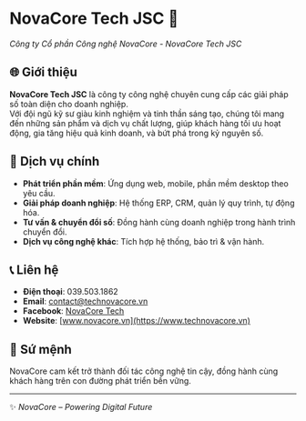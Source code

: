 # NovaCore Tech JSC 🚀  
*Công ty Cổ phần Công nghệ NovaCore - NovaCore Tech JSC*  

## 🌐 Giới thiệu  
**NovaCore Tech JSC** là công ty công nghệ chuyên cung cấp các giải pháp số toàn diện cho doanh nghiệp.  
Với đội ngũ kỹ sư giàu kinh nghiệm và tinh thần sáng tạo, chúng tôi mang đến những sản phẩm và dịch vụ chất lượng, giúp khách hàng tối ưu hoạt động, gia tăng hiệu quả kinh doanh, và bứt phá trong kỷ nguyên số.  

## 💼 Dịch vụ chính  
- **Phát triển phần mềm**: Ứng dụng web, mobile, phần mềm desktop theo yêu cầu.  
- **Giải pháp doanh nghiệp**: Hệ thống ERP, CRM, quản lý quy trình, tự động hóa.  
- **Tư vấn & chuyển đổi số**: Đồng hành cùng doanh nghiệp trong hành trình chuyển đổi.  
- **Dịch vụ công nghệ khác**: Tích hợp hệ thống, bảo trì & vận hành.  

## 📞 Liên hệ  
- **Điện thoại**: 039.503.1862
- **Email**: contact@technovacore.vn  
- **Facebook**: [NovaCore Tech](https://facebook.com/novacore)  
- **Website**: [www.novacore.vn](https://www.technovacore.vn)  

## 🎯 Sứ mệnh  
NovaCore cam kết trở thành đối tác công nghệ tin cậy, đồng hành cùng khách hàng trên con đường phát triển bền vững.  

---

✨ *NovaCore – Powering Digital Future*
